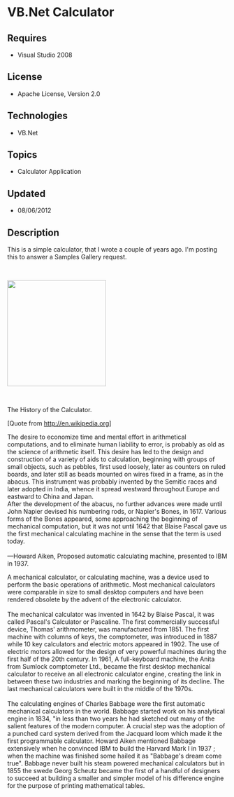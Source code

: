 # VB.Net Calculator
## Requires
- Visual Studio 2008
## License
- Apache License, Version 2.0
## Technologies
- VB.Net
## Topics
- Calculator Application
## Updated
- 08/06/2012
## Description

<p>This is a simple calculator, that I wrote a couple of years ago. I'm posting this to answer a Samples Gallery request.</p>
<p>&nbsp;</p>
<p><img src="63064-23-07-2010%2002.03.46.jpg" alt="" width="226" height="242"></p>
<p>&nbsp;</p>
<p>The History of the Calculator.</p>
<p>[Quote from <a href="http://en.wikipedia.org">http://en.wikipedia.org</a>]</p>
<p>The desire to economize time and mental effort in arithmetical computations, and to eliminate human liability to error, is probably as old as the science of arithmetic itself. This desire has led to the design and construction of a variety of aids to calculation,
 beginning with groups of small objects, such as pebbles, first used loosely, later as counters on ruled boards, and later still as beads mounted on wires fixed in a frame, as in the abacus. This instrument was probably invented by the Semitic races and later
 adopted in India, whence it spread westward throughout Europe and eastward to China and Japan.<br>
After the development of the abacus, no further advances were made until John Napier devised his numbering rods, or Napier's Bones, in 1617. Various forms of the Bones appeared, some approaching the beginning of mechanical computation, but it was not until
 1642 that Blaise Pascal gave us the first mechanical calculating machine in the sense that the term is used today.<br>
&nbsp;<br>
&mdash;Howard Aiken, Proposed automatic calculating machine, presented to IBM in 1937.</p>
<p>A mechanical calculator, or calculating machine, was a device used to perform the basic operations of arithmetic. Most mechanical calculators were comparable in size to small desktop computers and have been rendered obsolete by the advent of the electronic
 calculator.<br>
&nbsp;<br>
The mechanical calculator was invented in 1642 by Blaise Pascal, it was called Pascal's Calculator or Pascaline. The first commercially successful device, Thomas' arithmometer, was manufactured from 1851. The first machine with columns of keys, the comptometer,
 was introduced in 1887 while 10 key calculators and electric motors appeared in 1902. The use of electric motors allowed for the design of very powerful machines during the first half of the 20th century. In 1961, A full-keyboard machine, the Anita from Sumlock
 comptometer Ltd., became the first desktop mechanical calculator to receive an all electronic calculator engine, creating the link in between these two industries and marking the beginning of its decline. The last mechanical calculators were built in the middle
 of the 1970s.<br>
&nbsp;<br>
The calculating engines of Charles Babbage were the first automatic mechanical calculators in the world. Babbage started work on his analytical engine in 1834, &quot;in less than two years he had sketched out many of the salient features of the modern computer.
 A crucial step was the adoption of a punched card system derived from the Jacquard loom which made it the first programmable calculator. Howard Aiken mentioned Babbage extensively when he convinced IBM to build the Harvard Mark I in 1937 ; when the machine
 was finished some hailed it as &quot;Babbage's dream come true&quot;. Babbage never built his steam powered mechanical calculators but in 1855 the swede Georg Scheutz became the first of a handful of designers to succeed at building a smaller and simpler model of his
 difference engine for the purpose of printing mathematical tables.</p>
